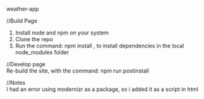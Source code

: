 weather-app

//Build Page
1. Install node and npm on your system
2. Clone the repo
3. Run the command: npm install , to install dependencies in the local node_modules folder

//Develop page<br>
Re-build the site, with the command: npm run postinstall

//Notes<br>
I had an error using modernizr as a package, so i added it as a script in html
